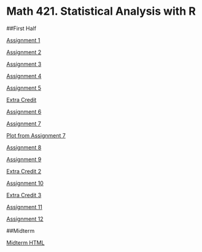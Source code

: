 # Math 421. Statistical Analysis with R

##First Half

[Assignment 1](Assignment1.html)

[Assignment 2](Assignment2.html)

[Assignment 3](Assignment3.html)

[Assignment 4](Assignment4.html)

[Assignment 5](Assignment5.html)

[Extra Credit](ExtraCredit5.html)

[Assignment 6](Assignment6.html)

[Assignment 7](Assignment7.html)

[Plot from Assignment 7](Plot7.png)

[Assignment 8](Assignment8.html)

[Assignment 9](Assignment9.html)

[Extra Credit 2](ExtraCredit9.html)

[Assignment 10](Assignment10.html)

[Extra Credit 3](Assignment10ExtraCredit.html)

[Assignment 11](Assignment11.html)

[Assignment 12](Assignment12.html)

##Midterm

[Midterm HTML](AAAA_Midterm.html)